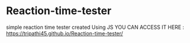 # Reaction-time-tester
simple reaction time tester created Using JS 
YOU  CAN ACCESS IT HERE :
https://tripathi45.github.io/Reaction-time-tester/
